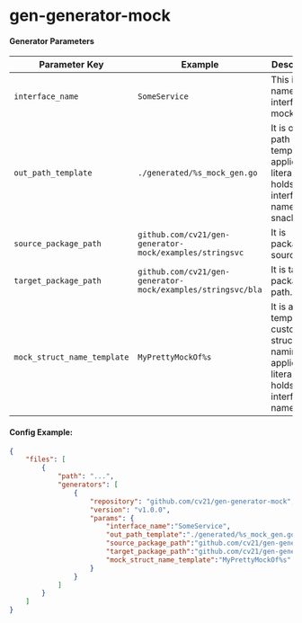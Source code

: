 # gen-generator-mock


#### Generator Parameters
| Parameter Key | Example | Description |
| --- | --- | --- |
|`interface_name`|`SomeService`|This is name of interface to mock.|
|`out_path_template`|`./generated/%s_mock_gen.go`|It is output path template. It applies %s literal which holds interface name in snack_case.|
|`source_package_path`|`github.com/cv21/gen-generator-mock/examples/stringsvc`|It is package of source file.|
|`target_package_path`|`github.com/cv21/gen-generator-mock/examples/stringsvc/bla`|It is target package path.|
|`mock_struct_name_template`|`MyPrettyMockOf%s`|It is a template for custom struct naming. It applies %s literal which holds interface name.|

#### Config Example:

```json
{
    "files": [
        {
            "path": "...",
            "generators": [
                {
                    "repository": "github.com/cv21/gen-generator-mock",
                    "version": "v1.0.0",
                    "params": {
                        "interface_name":"SomeService",
                        "out_path_template":"./generated/%s_mock_gen.go",
                        "source_package_path":"github.com/cv21/gen-generator-mock/examples/stringsvc",
                        "target_package_path":"github.com/cv21/gen-generator-mock/examples/stringsvc/bla",
                        "mock_struct_name_template":"MyPrettyMockOf%s"
                    }
                }
            ]
        }
    ]
}
```

